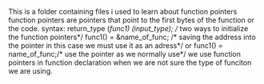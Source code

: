 This is a folder containing files i used to learn about function pointers
function pointers are pointers that point to the first bytes of the function or the code.
syntax: return_type (*func1) (input_type);
        /* two ways to initialize the function pointers*/
        func1() = &name_of_func; /* saving the address into the pointer in this case we must use it as an adress*/ or
        func1() = name_of_func;/* use the pointer as we normally use*/
we use function pointers in function declaration when we are not sure the type of funciton we are using.